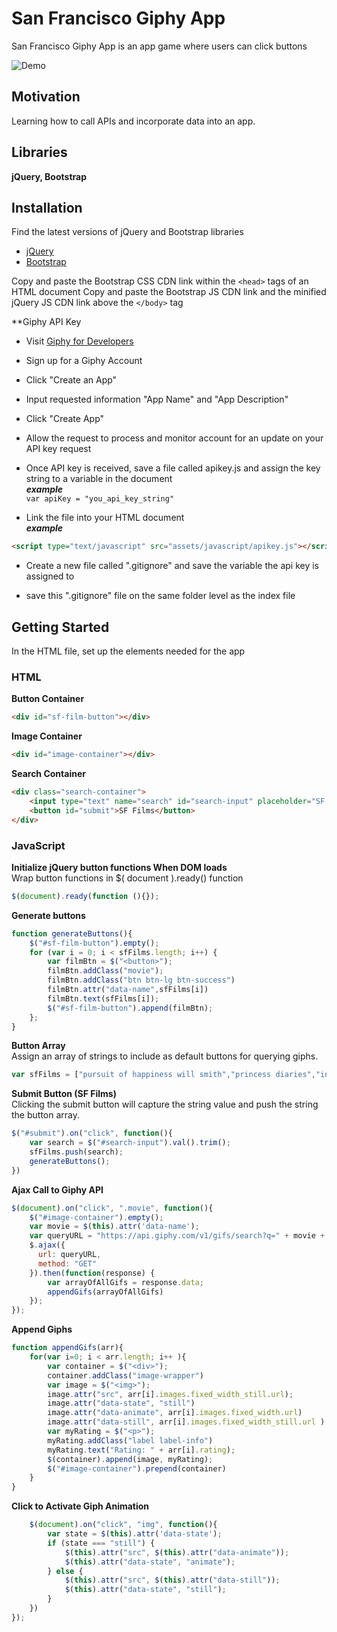 # **San Francisco Giphy App**

San Francisco Giphy App is an app game where users can click buttons 

![Demo](assets/images/sfgifapp.gif)

## **Motivation**
Learning how to call APIs and incorporate data into an app.


## **Libraries** 

**jQuery, Bootstrap**


## **Installation** 

Find the latest versions of jQuery and Bootstrap libraries
- [jQuery](https://code.jquery.com/)
- [Bootstrap](https://getbootstrap.com/docs/4.3/getting-started/introduction/)

Copy and paste the Bootstrap CSS CDN link within the `<head>` tags of an HTML document
Copy and paste the Bootstrap JS CDN link and the minified jQuery JS CDN link above the `</body>` tag

**Giphy API Key

- Visit [Giphy for Developers](https://developers.giphy.com/docs/)

- Sign up for a Giphy Account

- Click "Create an App"

- Input requested information "App Name" and "App Description" 

- Click "Create App"

- Allow the request to process and monitor account for an update on your API key request

- Once API key is received, save a file called apikey.js and assign the key string to a variable in the document<br> ***example***<br> `var apiKey = "you_api_key_string"`

- Link the file into your HTML document <br> 
***example***<br>
``` HTML
<script type="text/javascript" src="assets/javascript/apikey.js"></script>
```

- Create a new file called ".gitignore" and save the variable the api key is assigned to

- save this ".gitignore" file on the same folder level as the index file





## **Getting Started**
In the HTML file, set up the elements needed for the app

### **HTML**
**Button Container** <br>
``` HTML
<div id="sf-film-button"></div>
```
**Image Container**
``` HTML
<div id="image-container"></div>
```
**Search Container**
``` HTML
<div class="search-container">
	<input type="text" name="search" id="search-input" placeholder="SF Films">
	<button id="submit">SF Films</button>
</div>
```
### **JavaScript**

**Initialize jQuery button functions When DOM loads**<br>
Wrap button functions in $( document ).ready() function   
``` JavaScript
$(document).ready(function (){}); 
```
**Generate buttons**<br>
``` JavaScript
function generateButtons(){
	$("#sf-film-button").empty();
	for (var i = 0; i < sfFilms.length; i++) {
		var filmBtn = $("<button>");
	    filmBtn.addClass("movie");
	    filmBtn.addClass("btn btn-lg btn-success")
	    filmBtn.attr("data-name",sfFilms[i])
	    filmBtn.text(sfFilms[i]);
	    $("#sf-film-button").append(filmBtn);
	};	
}
```




**Button Array**<br>
Assign an array of strings to include as default buttons for querying giphs.
``` JavaScript
var sfFilms = ["pursuit of happiness will smith","princess diaries","invasion of the body snatchers","bullitt","vertigo","dirty harry","the rock alcatraz film","zodiac film","coherence film"]
```




**Submit Button (SF Films)**<br>
Clicking the submit button will capture the string value and push the string the button array.
``` JavaScript
$("#submit").on("click", function(){
	var search = $("#search-input").val().trim();
	sfFilms.push(search);
	generateButtons();
})
```
**Ajax Call to Giphy API**<br>
``` JavaScript
$(document).on("click", ".movie", function(){
	$("#image-container").empty();
	var movie = $(this).attr('data-name');
	var queryURL = "https://api.giphy.com/v1/gifs/search?q=" + movie + "&limit=10" + "&api_key=";
	$.ajax({
	  url: queryURL,
	  method: "GET"
	}).then(function(response) {
		var arrayOfAllGifs = response.data;
		appendGifs(arrayOfAllGifs)
	});
});

```

**Append Giphs**
``` JavaScript
function appendGifs(arr){
	for(var i=0; i < arr.length; i++ ){
		var container = $("<div>");
		container.addClass("image-wrapper")
		var image = $("<img>");
		image.attr("src", arr[i].images.fixed_width_still.url);
		image.attr("data-state", "still")
		image.attr("data-animate", arr[i].images.fixed_width.url)
		image.attr("data-still", arr[i].images.fixed_width_still.url )
		var myRating = $("<p>");
		myRating.addClass("label label-info")
		myRating.text("Rating: " + arr[i].rating);
		$(container).append(image, myRating);
		$("#image-container").prepend(container)
	}
}

```
**Click to Activate Giph Animation**
``` JavaScript
	$(document).on("click", "img", function(){
		var state = $(this).attr('data-state');
		if (state === "still") {
	        $(this).attr("src", $(this).attr("data-animate"));
	        $(this).attr("data-state", "animate");
      	} else {
	        $(this).attr("src", $(this).attr("data-still"));
	        $(this).attr("data-state", "still");
      	}
	})
});
```




